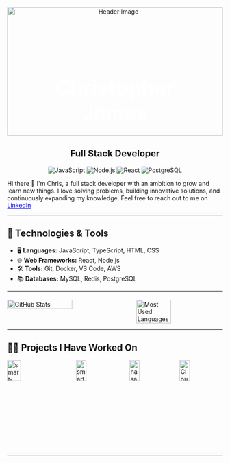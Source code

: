 <!-- Container for background image and name -->
<div style="position: relative; text-align: center;">
  <!-- Background image -->
  <img src="https://www.shutterstock.com/image-photo/programmer-people-working-laptops-smartphones-600nw-2473384115.jpg" alt="Header Image" style="width: 100%; height: 300px; object-fit: cover;" />

  <!-- Your Name on top of the background image -->
  <h1 style="position: absolute; top: 50%; left: 50%; transform: translate(-50%, -50%); font-size: 3rem; font-weight: bold; color: white;">Christopher James</h1>
</div>

<!-- Description under the name -->
<h2 align="center">Full Stack Developer</h2>

<!-- Technologies and Tools Section with logos -->
<p align="center">
  <img src="https://img.shields.io/badge/JavaScript-F7DF1E?style=for-the-badge&logo=javascript&logoColor=black" alt="JavaScript" />
  <img src="https://img.shields.io/badge/Node.js-339933?style=for-the-badge&logo=node.js&logoColor=white" alt="Node.js" />
  <img src="https://img.shields.io/badge/React-61DAFB?style=for-the-badge&logo=react&logoColor=black" alt="React" />
  <img src="https://img.shields.io/badge/PostgreSQL-4169E1?style=for-the-badge&logo=postgresql&logoColor=white" alt="PostgreSQL" />
</p>
Hi there 👋 I'm Chris, 
a full stack developer with an ambition to grow and learn new things. I love solving problems, building innovative solutions, and continuously expanding my knowledge.
Feel free to reach out to me on <a href="https://www.linkedin.com/in/christopher-james-a258a6338/" style="color: blue;">LinkedIn</a>


---

## 🔧 Technologies & Tools
- 🖥️ **Languages:** JavaScript, TypeScript, HTML, CSS
- 🌐 **Web Frameworks:** React, Node.js
- 🛠️ **Tools:** Git, Docker, VS Code, AWS
- 📚 **Databases:** MySQL, Redis, PostgreSQL

---

<div class="container" style="display: flex; justify-content: space-between; gap: 20px; margin-top: 20px;">
  <img style="height: auto; width: 55%;" class="img" src="https://github-readme-stats.vercel.app/api?username=ChristopherJamesL&show_icons=true&theme=blue-green" alt="GitHub Stats" />
  <img style="height: auto; width: 40%;" class="img" src="https://github-readme-stats.vercel.app/api/top-langs/?username=ChristopherJamesL&theme=blue-green&langs_count=8&layout=compact" alt="Most Used Languages" />
</div>

---

## 🧑‍💻 Projects I Have Worked On

<div style="display: flex; justify-content: space-between; gap: 20px;">
  <!-- Smart Brain App Repo Card -->
  <a href="https://github.com/ChristopherJamesL/smart-brain-app-profile-picture" target="_blank">
    <img style="height: auto; width: 48%;" src="https://github-readme-stats.vercel.app/api/pin/?username=ChristopherJamesL&repo=smart-brain-app-profile-picture" alt="smart-brain-app-profile-picture" />
  </a>
  
  <!-- Robofriends Redux Repo Card -->
  <a href="https://github.com/ChristopherJamesL/smart-brain-api-profile" target="_blank">
    <img style="height: auto; width: 48%;" src="https://github-readme-stats.vercel.app/api/pin/?username=ChristopherJamesL&repo=smart-brain-api-profile" alt="smart-brain-api-profile" />
  </a>

  <!-- NASA Planets Project Repo Card -->
  <a href="https://https://github.com/ChristopherJamesL/nasa-planets-project" target="_blank">
    <img style="height: auto; width: 48%;" src="https://github-readme-stats.vercel.app/api/pin/?username=ChristopherJamesL&repo=nasa-planets-project" alt="nasa-planets-project" />
  </a>

  <!-- Cloud-Apparel Repo Card -->
  <a href="https://github.com/ChristopherJamesL/cloud-apparel-redux" target="_blank">
    <img style="height: auto; width: 48%;" src="https://github-readme-stats.vercel.app/api/pin/?username=ChristopherJamesL&repo=cloud-apparel-redux" alt="Cloud-Apparel-Redux" />
  </a>
</div>

---


